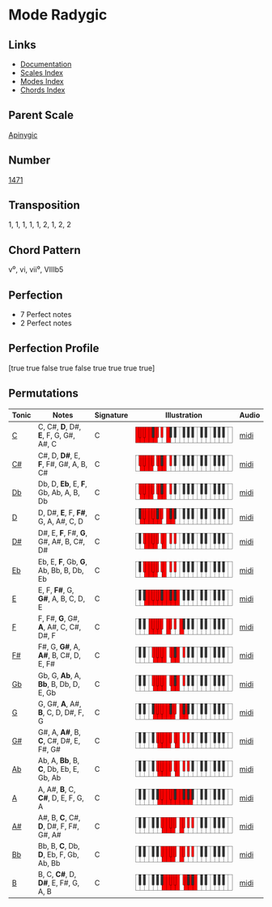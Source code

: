 # Mode Radygic

## Links

- [Documentation](README.md)
- [Scales Index](Scales.md)
- [Modes Index](Modes.md)
- [Chords Index](Chords.md)

## Parent Scale

[Apinygic](ScaleApinygic.md)

## Number

[1471](https://ianring.com/musictheory/scales/1471)

## Transposition

1, 1, 1, 1, 1, 2, 1, 2, 2

## Chord Pattern

v⁰, vi, vii⁰, VIIIb5

## Perfection

- 7 Perfect notes
- 2 Perfect notes

## Perfection Profile

[true true false true false true true true true]

## Permutations

| Tonic | Notes | Signature | Illustration | Audio |
|-------|-------|-----------|--------------|-------|
| [C](ModeCNaturalRadygic.md) | C, C#, **D**, D#, **E**, F, G, G#, A#, C | C | ![CNaturalRadygic](ModeCNaturalRadygic.png) | [midi](https://github.com/edipermadi/music/blob/main/docs/ModeCNaturalRadygic.mid?raw=true) |
| [C#](ModeCSharpRadygic.md) | C#, D, **D#**, E, **F**, F#, G#, A, B, C# | C | ![CSharpRadygic](ModeCSharpRadygic.png) | [midi](https://github.com/edipermadi/music/blob/main/docs/ModeCSharpRadygic.mid?raw=true) |
| [Db](ModeDFlatRadygic.md) | Db, D, **Eb**, E, **F**, Gb, Ab, A, B, Db | C | ![DFlatRadygic](ModeDFlatRadygic.png) | [midi](https://github.com/edipermadi/music/blob/main/docs/ModeDFlatRadygic.mid?raw=true) |
| [D](ModeDNaturalRadygic.md) | D, D#, **E**, F, **F#**, G, A, A#, C, D | C | ![DNaturalRadygic](ModeDNaturalRadygic.png) | [midi](https://github.com/edipermadi/music/blob/main/docs/ModeDNaturalRadygic.mid?raw=true) |
| [D#](ModeDSharpRadygic.md) | D#, E, **F**, F#, **G**, G#, A#, B, C#, D# | C | ![DSharpRadygic](ModeDSharpRadygic.png) | [midi](https://github.com/edipermadi/music/blob/main/docs/ModeDSharpRadygic.mid?raw=true) |
| [Eb](ModeEFlatRadygic.md) | Eb, E, **F**, Gb, **G**, Ab, Bb, B, Db, Eb | C | ![EFlatRadygic](ModeEFlatRadygic.png) | [midi](https://github.com/edipermadi/music/blob/main/docs/ModeEFlatRadygic.mid?raw=true) |
| [E](ModeENaturalRadygic.md) | E, F, **F#**, G, **G#**, A, B, C, D, E | C | ![ENaturalRadygic](ModeENaturalRadygic.png) | [midi](https://github.com/edipermadi/music/blob/main/docs/ModeENaturalRadygic.mid?raw=true) |
| [F](ModeFNaturalRadygic.md) | F, F#, **G**, G#, **A**, A#, C, C#, D#, F | C | ![FNaturalRadygic](ModeFNaturalRadygic.png) | [midi](https://github.com/edipermadi/music/blob/main/docs/ModeFNaturalRadygic.mid?raw=true) |
| [F#](ModeFSharpRadygic.md) | F#, G, **G#**, A, **A#**, B, C#, D, E, F# | C | ![FSharpRadygic](ModeFSharpRadygic.png) | [midi](https://github.com/edipermadi/music/blob/main/docs/ModeFSharpRadygic.mid?raw=true) |
| [Gb](ModeGFlatRadygic.md) | Gb, G, **Ab**, A, **Bb**, B, Db, D, E, Gb | C | ![GFlatRadygic](ModeGFlatRadygic.png) | [midi](https://github.com/edipermadi/music/blob/main/docs/ModeGFlatRadygic.mid?raw=true) |
| [G](ModeGNaturalRadygic.md) | G, G#, **A**, A#, **B**, C, D, D#, F, G | C | ![GNaturalRadygic](ModeGNaturalRadygic.png) | [midi](https://github.com/edipermadi/music/blob/main/docs/ModeGNaturalRadygic.mid?raw=true) |
| [G#](ModeGSharpRadygic.md) | G#, A, **A#**, B, **C**, C#, D#, E, F#, G# | C | ![GSharpRadygic](ModeGSharpRadygic.png) | [midi](https://github.com/edipermadi/music/blob/main/docs/ModeGSharpRadygic.mid?raw=true) |
| [Ab](ModeAFlatRadygic.md) | Ab, A, **Bb**, B, **C**, Db, Eb, E, Gb, Ab | C | ![AFlatRadygic](ModeAFlatRadygic.png) | [midi](https://github.com/edipermadi/music/blob/main/docs/ModeAFlatRadygic.mid?raw=true) |
| [A](ModeANaturalRadygic.md) | A, A#, **B**, C, **C#**, D, E, F, G, A | C | ![ANaturalRadygic](ModeANaturalRadygic.png) | [midi](https://github.com/edipermadi/music/blob/main/docs/ModeANaturalRadygic.mid?raw=true) |
| [A#](ModeASharpRadygic.md) | A#, B, **C**, C#, **D**, D#, F, F#, G#, A# | C | ![ASharpRadygic](ModeASharpRadygic.png) | [midi](https://github.com/edipermadi/music/blob/main/docs/ModeASharpRadygic.mid?raw=true) |
| [Bb](ModeBFlatRadygic.md) | Bb, B, **C**, Db, **D**, Eb, F, Gb, Ab, Bb | C | ![BFlatRadygic](ModeBFlatRadygic.png) | [midi](https://github.com/edipermadi/music/blob/main/docs/ModeBFlatRadygic.mid?raw=true) |
| [B](ModeBNaturalRadygic.md) | B, C, **C#**, D, **D#**, E, F#, G, A, B | C | ![BNaturalRadygic](ModeBNaturalRadygic.png) | [midi](https://github.com/edipermadi/music/blob/main/docs/ModeBNaturalRadygic.mid?raw=true) |
